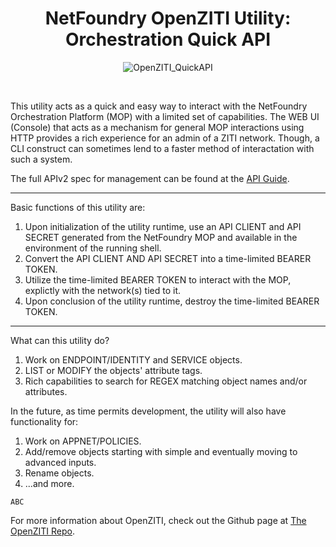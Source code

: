 <p><center>
<h1><b>NetFoundry OpenZITI Utility: Orchestration Quick API</b></h1>

![OpenZITI_QuickAPI][PS-shield]

</center></p>
<br>

This utility acts as a quick and easy way to interact with the NetFoundry Orchestration Platform (MOP) with a limited set of capabilities.  The WEB UI (Console) that acts as a mechanism for general MOP interactions using HTTP provides a rich experience for an admin of a ZITI network.  Though, a CLI construct can sometimes lend to a faster method of interactation with such a system.

The full APIv2 spec for management can be found at the [API Guide](https://gateway.production.netfoundry.io/core/v2/docs/index.html).

---

Basic functions of this utility are:
1. Upon initialization of the utility runtime, use an API CLIENT and API SECRET generated from the NetFoundry MOP and available in the environment of the running shell.
2. Convert the API CLIENT AND API SECRET into a time-limited BEARER TOKEN.
3. Utilize the time-limited BEARER TOKEN to interact with the MOP, explictly with the network(s) tied to it.
4. Upon conclusion of the utility runtime, destroy the time-limited BEARER TOKEN.

---

What can this utility do?
1. Work on ENDPOINT/IDENTITY and SERVICE objects.
2. LIST or MODIFY the objects' attribute tags.
3. Rich capabilities to search for REGEX matching object names and/or attributes.

In the future, as time permits development, the utility will also have functionality for:
1. Work on APPNET/POLICIES.
2. Add/remove objects starting with simple and eventually moving to advanced inputs.
3. Rename objects.
4. ...and more.

```
ABC
```

For more information about OpenZITI, check out the Github page at [The OpenZITI Repo](https://github.com/openziti).

[PS-shield]: https://img.shields.io/badge/Code%20Basis-Linux%20BASH-blue.svg